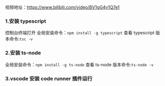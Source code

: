 视频地址：https://www.bilibili.com/video/BV1gG4y1Q7e1

### 1.安装 typescript

控制台终端打开
全局安装命令：`npm install -g typescript`
查看 typescript 版本命令:`tsc -v`

### 2.安装 ts-node

全局安装命令：`npm install -g ts-node`
查看 ts-node 版本命令:`ts-node -v`

### 3.vscode 安装 code runner 插件运行
